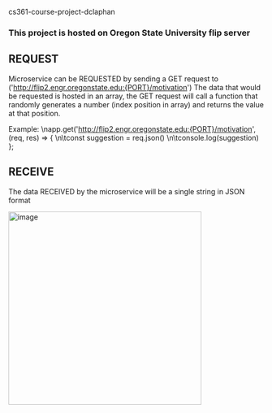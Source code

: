 cs361-course-project-dclaphan

### This project is hosted on Oregon State University flip server

## REQUEST
 Microservice can be REQUESTED by sending a GET request to ('http://flip2.engr.oregonstate.edu:{PORT}/motivation')
   The data that would be requested is hosted in an array, the GET request will call a function that randomly generates a number (index position in array)
   and returns the value at that position.
 
Example:
\napp.get('http://flip2.engr.oregonstate.edu:{PORT}/motivation', (req, res) => {
\n\tconst suggestion = req.json()
\n\tconsole.log(suggestion)
   };

## RECEIVE
 The data RECEIVED by the microservice will be a single string in JSON format 
 
<img width="380" alt="image" src="https://user-images.githubusercontent.com/97066227/218354993-71d8b64a-b23a-4896-8d40-90f70e52a5e1.png">
